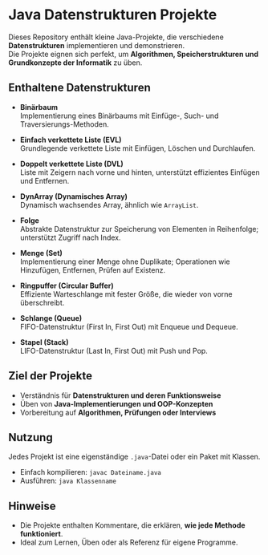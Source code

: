 # Java Datenstrukturen Projekte

Dieses Repository enthält kleine Java-Projekte, die verschiedene **Datenstrukturen** implementieren und demonstrieren.  
Die Projekte eignen sich perfekt, um **Algorithmen, Speicherstrukturen und Grundkonzepte der Informatik** zu üben.

## Enthaltene Datenstrukturen

- **Binärbaum**  
  Implementierung eines Binärbaums mit Einfüge-, Such- und Traversierungs-Methoden.

- **Einfach verkettete Liste (EVL)**  
  Grundlegende verkettete Liste mit Einfügen, Löschen und Durchlaufen.

- **Doppelt verkettete Liste (DVL)**  
  Liste mit Zeigern nach vorne und hinten, unterstützt effizientes Einfügen und Entfernen.

- **DynArray (Dynamisches Array)**  
  Dynamisch wachsendes Array, ähnlich wie `ArrayList`.

- **Folge**  
  Abstrakte Datenstruktur zur Speicherung von Elementen in Reihenfolge; unterstützt Zugriff nach Index.

- **Menge (Set)**  
  Implementierung einer Menge ohne Duplikate; Operationen wie Hinzufügen, Entfernen, Prüfen auf Existenz.

- **Ringpuffer (Circular Buffer)**  
  Effiziente Warteschlange mit fester Größe, die wieder von vorne überschreibt.

- **Schlange (Queue)**  
  FIFO-Datenstruktur (First In, First Out) mit Enqueue und Dequeue.

- **Stapel (Stack)**  
  LIFO-Datenstruktur (Last In, First Out) mit Push und Pop.

## Ziel der Projekte

- Verständnis für **Datenstrukturen und deren Funktionsweise**  
- Üben von **Java-Implementierungen und OOP-Konzepten**  
- Vorbereitung auf **Algorithmen, Prüfungen oder Interviews**

## Nutzung

Jedes Projekt ist eine eigenständige `.java`-Datei oder ein Paket mit Klassen.  
- Einfach kompilieren: `javac Dateiname.java`  
- Ausführen: `java Klassenname`  

## Hinweise

- Die Projekte enthalten Kommentare, die erklären, **wie jede Methode funktioniert**.  
- Ideal zum Lernen, Üben oder als Referenz für eigene Programme.
